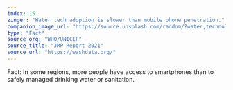 ```yaml
---
index: 15
zinger: "Water tech adoption is slower than mobile phone penetration."
companion_image_url: "https://source.unsplash.com/random/?water,technology,innovation,adoption"
type: "Fact"
source_org: "WHO/UNICEF"
source_title: "JMP Report 2021"
source_url: "https://washdata.org/"
---
```

Fact: In some regions, more people have access to smartphones than to safely managed drinking water or sanitation.
